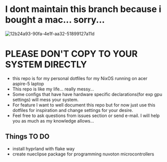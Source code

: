 # I dont maintain this branch because i bought a mac... sorry...
![12b24a93-90fa-4e1f-aa32-51899127a11d](https://github.com/user-attachments/assets/e2667eb9-0e3e-42d6-aa09-ff50f608a3a1)

# PLEASE DON'T COPY TO YOUR SYSTEM DIRECTLY
- this repo is for my personal dotfiles for my NixOS running on acer aspire-5 laptop
- This repo is like my life... really messy...
- Some configs that have have hardware specific declarations(for exp gpu settings) will mess your system.
- For feature I want to well document this repo but for 
now just use this dotfiles for inspiration and change settings for your desire.
- Feel free to ask questions from issues section or send e-mail. I will help you as much as my knowledge allows...

## Things TO DO
- install hyprland with flake way
- create nueclipse package for programming nuvoton microcontrollers
